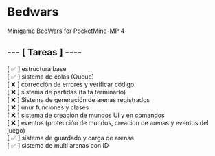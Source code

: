 # Bedwars
Minigame BedWars for PocketMine-MP 4

## --- [ Tareas ] ----
[ ✅ ] estructura base <br />
[ ✅ ] sistema de colas (Queue)<br />
[ ❌ ] corrección de errores y verificar código <br />
[ ❌ ] sistema de partidas (falta terminarlo)<br />
[ ❌ ] Sistema de generación de arenas registrados<br />
[ ❌ ] unur funciones y clases<br />
[ ❌ ] sistema de creación de mundos UI y en comandos<br />
[ ❌ ] eventos (protección de mundos, creacion de arenas y eventos del juego)<br />
[ ✅ ] sistema de guardado y carga de arenas<br />
[ ✅ ] sistema de multi arenas con ID<br />



